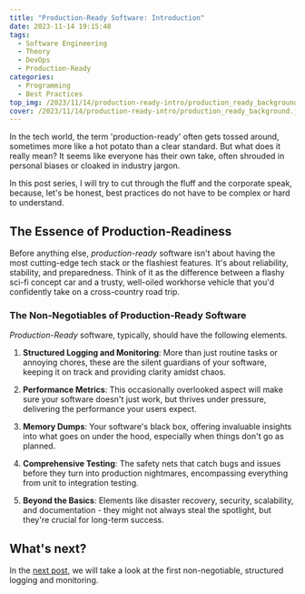 ```yaml
---
title: "Production-Ready Software: Introduction"
date: 2023-11-14 19:15:48
tags:
  - Software Engineering
  - Theory
  - DevOps
  - Production-Ready
categories:
  - Programming
  - Best Practices
top_img: /2023/11/14/production-ready-intro/production_ready_background.jpg
cover: /2023/11/14/production-ready-intro/production_ready_background.jpg
---
```


In the tech world, the term 'production-ready' often gets tossed around, sometimes more like a hot potato than a clear standard. But what does it really mean? It seems like everyone has their own take, often shrouded in personal biases or cloaked in industry jargon.

In this post series, I will try to cut through the fluff and the corporate speak, because, let's be honest, best practices do not have to be complex or hard to understand.

## The Essence of Production-Readiness

Before anything else, *production-ready* software isn't about having the most cutting-edge tech stack or the flashiest features. It's about reliability, stability, and preparedness. Think of it as the difference between a flashy sci-fi concept car and a trusty, well-oiled workhorse vehicle that you'd confidently take on a cross-country road trip.

### The Non-Negotiables of Production-Ready Software

*Production-Ready* software, typically, should have the following elements.

1. **Structured Logging and Monitoring**: More than just routine tasks or annoying chores, these are the silent guardians of your software, keeping it on track and providing clarity amidst chaos.

2. **Performance Metrics**: This occasionally overlooked aspect will make sure your software doesn't just work, but thrives under pressure, delivering the performance your users expect.

3. **Memory Dumps**: Your software's black box, offering invaluable insights into what goes on under the hood, especially when things don't go as planned.

4. **Comprehensive Testing**: The safety nets that catch bugs and issues before they turn into production nightmares, encompassing everything from unit to integration testing.

5. **Beyond the Basics**: Elements like disaster recovery, security, scalability, and documentation - they might not always steal the spotlight, but they're crucial for long-term success.

## What's next?

In the [next post](https://www.graymatterdeveloper.com/2023/11/15/production-ready-logging-monitoring/), we will take a look at the first non-negotiable, structured logging and monitoring.
